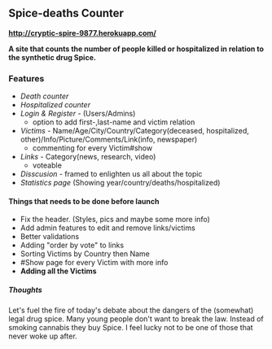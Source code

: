 ## Spice-deaths Counter

**http://cryptic-spire-9877.herokuapp.com/**

**A site that counts the number of people killed or hospitalized in relation to the synthetic drug Spice.**

### Features

* *Death counter*
* *Hospitalized counter*
* *Login & Register* - (Users/Admins)
  * option to add first-,last-name and victim relation
* *Victims* - Name/Age/City/Country/Category(deceased, hospitalized, other)/Info/Picture/Comments/Link(info, newspaper)
  * commenting for every Victim#show
* *Links* - Category(news, research, video)
  * voteable
* *Disscusion* - framed to enlighten us all about the topic
* *Statistics page* (Showing year/country/deaths/hospitalized)

#### Things that needs to be done before launch

* Fix the header. (Styles, pics and maybe some more info)
* Add admin features to edit and remove links/victims
* Better validations
* Adding "order by vote" to links
* Sorting Victims by Country then Name
* #Show page for every Victim with more info
* **Adding all the Victims**

##### Thoughts

Let's fuel the fire of today's debate about the dangers of the (somewhat) legal drug spice.
Many young people don't want to break the law. Instead of smoking cannabis they buy Spice.
I feel lucky not to be one of those that never woke up after.
